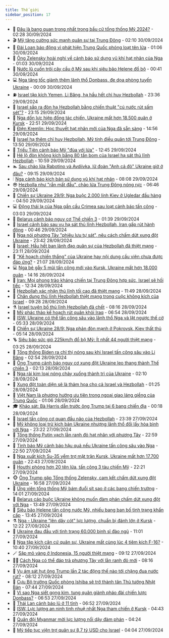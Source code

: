```yaml
---
title: Thế giới
sidebar_position: 17
---
```


<!-- dantri-the-gioi:START -->
- 🌋 [Đâu là bang quan trọng nhất trong bầu cử tổng thống Mỹ 2024?](https://dantri.com.vn/the-gioi/dau-la-bang-quan-trong-nhat-trong-bau-cu-tong-thong-my-2024-20240930091527142.htm) - 02:28 30/09/2024
- 🎬 [Mỹ tăng cường sức mạnh quân sự tại Trung Đông](https://dantri.com.vn/the-gioi/my-tang-cuong-suc-manh-quan-su-tai-trung-dong-20240930090458894.htm) - 02:10 30/09/2024
- 🧰 [Đài Loan báo động vì phát hiện Trung Quốc phóng loạt tên lửa](https://dantri.com.vn/the-gioi/dai-loan-bao-dong-vi-phat-hien-trung-quoc-phong-loat-ten-lua-20240930080007526.htm) - 01:06 30/09/2024
- 🌋 [Ông Zelensky hoài nghi về cảnh báo sử dụng vũ khí hạt nhân của Nga](https://dantri.com.vn/the-gioi/ong-zelensky-hoai-nghi-ve-canh-bao-su-dung-vu-khi-hat-nhan-cua-nga-20240930075446732.htm) - 01:03 30/09/2024
- 🗽 [Nước lũ cuốn trôi cây cầu ở Mỹ sau khi siêu bão Helene đổ bộ](https://dantri.com.vn/the-gioi/nuoc-lu-cuon-troi-cay-cau-o-my-sau-khi-sieu-bao-helene-do-bo-20240930072448767.htm) - 00:41 30/09/2024
- 💻 [Nga tăng tốc giành thêm lãnh thổ Donbass, đe dọa phòng tuyến Ukraine](https://dantri.com.vn/the-gioi/nga-tang-toc-gianh-them-lanh-tho-donbass-de-doa-phong-tuyen-ukraine-20240930070352980.htm) - 00:09 30/09/2024
- ⛽️ [Israel tập kích Yemen, Li Băng, hạ hầu hết chỉ huy Hezbollah](https://dantri.com.vn/the-gioi/israel-tap-kich-yemen-li-bang-ha-hau-het-chi-huy-hezbollah-20240930063315256.htm) - 23:36 29/09/2024
- 🤩 [Israel sắp ra đòn hạ Hezbollah bằng chiến thuật &quot;cú nước rút sấm sét&quot;?](https://dantri.com.vn/the-gioi/israel-sap-ra-don-ha-hezbollah-bang-chien-thuat-cu-nuoc-rut-sam-set-20240926115437857.htm) - 23:15 29/09/2024
- 🧐 [Nga dồn lực hiệp đồng tác chiến, Ukraine mất hơn 18.500 quân ở Kursk](https://dantri.com.vn/the-gioi/nga-don-luc-hiep-dong-tac-chien-ukraine-mat-hon-18500-quan-o-kursk-20240929233256987.htm) - 22:51 29/09/2024
- 🎊 [Điện Kremlin: Học thuyết hạt nhân mới của Nga đã sẵn sàng](https://dantri.com.vn/the-gioi/dien-kremlin-hoc-thuyet-hat-nhan-moi-cua-nga-da-san-sang-20240929210414165.htm) - 14:56 29/09/2024
- 📝 [Israel hạ thêm chỉ huy Hezbollah, Mỹ tính điều quân tới Trung Đông](https://dantri.com.vn/the-gioi/israel-ha-them-chi-huy-hezbollah-my-tinh-dieu-quan-toi-trung-dong-20240929181424674.htm) - 13:50 29/09/2024
- 🤡 [Triều Tiên cảnh báo Mỹ &quot;đùa với lửa&quot;](https://dantri.com.vn/the-gioi/trieu-tien-canh-bao-my-dua-voi-lua-20240929190316858.htm) - 12:45 29/09/2024
- 🥷 [Hé lộ đòn không kích bằng 80 tấn bom của Israel hạ sát thủ lĩnh Hezbollah](https://dantri.com.vn/the-gioi/he-lo-don-khong-kich-bang-80-tan-bom-cua-israel-ha-sat-thu-linh-hezbollah-20240929163252688.htm) - 10:59 29/09/2024
- 🏊 [Sau chảo lửa Rabotino và Avdiivka, lữ đoàn &quot;Anh cả đỏ&quot; Ukraine giờ ở đâu?](https://dantri.com.vn/the-gioi/sau-chao-lua-rabotino-va-avdiivka-lu-doan-anh-ca-do-ukraine-gio-o-dau-20240929115355668.htm) - 09:15 29/09/2024
- 🕯 [Nga cảnh báo kịch bản sử dụng vũ khí hạt nhân](https://dantri.com.vn/the-gioi/nga-canh-bao-kich-ban-su-dung-vu-khi-hat-nhan-20240929103703083.htm) - 08:08 29/09/2024
- 😎 [Hezbolla như &quot;rắn mất đầu&quot;, chảo lửa Trung Đông nóng rực](https://dantri.com.vn/the-gioi/hezbolla-nhu-ran-mat-dau-chao-lua-trung-dong-nong-ruc-20240929095335182.htm) - 06:46 29/09/2024
- 🌈 [Chiến sự Ukraine 29/9: Nga buộc 2.000 lính Kiev ở Ugledar đầu hàng](https://dantri.com.vn/the-gioi/chien-su-ukraine-299-nga-buoc-2000-linh-kiev-o-ugledar-dau-hang-20240929104903989.htm) - 04:50 29/09/2024
- 💻 [Động thái lạ của Nga gần cầu Crimea sau loạt cảnh báo tấn công](https://dantri.com.vn/the-gioi/dong-thai-la-cua-nga-gan-cau-crimea-sau-loat-canh-bao-tan-cong-20240927220529032.htm) - 03:03 29/09/2024
- 🤖 [Belarus cảnh báo nguy cơ Thế chiến 3](https://dantri.com.vn/the-gioi/belarus-canh-bao-nguy-co-the-chien-3-20240928015039495.htm) - 01:39 29/09/2024
- 🦏 [Israel cảnh báo sau vụ hạ sát thủ lĩnh Hezbollah, Iran gấp rút hành động](https://dantri.com.vn/the-gioi/israel-canh-bao-sau-vu-ha-sat-thu-linh-hezbollah-iran-gap-rut-hanh-dong-20240929073450874.htm) - 00:46 29/09/2024
- 🌁 [Nga nói phương Tây &quot;phiêu lưu tự sát&quot;, nêu cách chấm dứt xung đột Ukraine](https://dantri.com.vn/the-gioi/nga-noi-phuong-tay-phieu-luu-tu-sat-neu-cach-cham-dut-xung-dot-ukraine-20240929063550408.htm) - 23:42 28/09/2024
- 🐘 [Israel: Hầu hết ban lãnh đạo quân sự của Hezbollah đã thiệt mạng](https://dantri.com.vn/the-gioi/israel-hau-het-ban-lanh-dao-quan-su-cua-hezbollah-da-thiet-mang-20240929020443060.htm) - 23:11 28/09/2024
- 🥷 [&quot;Kế hoạch chiến thắng&quot; của Ukraine hay nội dung cầu viện chưa được đáp ứng?](https://dantri.com.vn/the-gioi/ke-hoach-chien-thang-cua-ukraine-hay-noi-dung-cau-vien-chua-duoc-dap-ung-20240928205727022.htm) - 21:07 28/09/2024
- 💻 [Nga bẻ gẫy 5 mũi tấn công mới vào Kursk, Ukraine mất hơn 18.000 quân](https://dantri.com.vn/the-gioi/nga-be-gay-5-mui-tan-cong-moi-vao-kursk-ukraine-mat-hon-18000-quan-20240928205315442.htm) - 14:16 28/09/2024
- 🎡 [Iran: Mọi phong trào kháng chiến tại Trung Đông hợp sức, Israel sẽ hối tiếc](https://dantri.com.vn/the-gioi/iran-moi-phong-trao-khang-chien-tai-trung-dong-hop-suc-israel-se-hoi-tiec-20240928190629840.htm) - 12:34 28/09/2024
- 🧰 [Hezbollah xác nhận thủ lĩnh tối cao đã thiệt mạng](https://dantri.com.vn/the-gioi/hezbollah-xac-nhan-thu-linh-toi-cao-da-thiet-mang-20240928184649937.htm) - 11:49 28/09/2024
- 🥸 [Chân dung thủ lĩnh Hezbollah thiệt mạng trong cuộc không kích của Israel](https://dantri.com.vn/the-gioi/chan-dung-thu-linh-hezbollah-thiet-mang-trong-cuoc-khong-kich-cua-israel-20240928162431932.htm) - 09:28 28/09/2024
- ⚗️ [Israel tuyên bố thủ lĩnh Hezbollah đã chết](https://dantri.com.vn/the-gioi/israel-tuyen-bo-thu-linh-hezbollah-da-chet-20240928151617977.htm) - 08:16 28/09/2024
- 🌮 [Mỹ phác thảo kế hoạch rút quân khỏi Iraq](https://dantri.com.vn/the-gioi/my-phac-thao-ke-hoach-rut-quan-khoi-iraq-20240928135010660.htm) - 06:54 28/09/2024
- 🎃 [ISW: Ukraine có thể tấn công sâu vào lãnh thổ Nga và lật ngược thế cờ](https://dantri.com.vn/the-gioi/isw-ukraine-co-the-tan-cong-sau-vao-lanh-tho-nga-va-lat-nguoc-the-co-20240928121040716.htm) - 05:33 28/09/2024
- 💫 [Chiến sự Ukraine 28/9: Nga phản đòn mạnh ở Pokrovsk, Kiev thất thủ](https://dantri.com.vn/the-gioi/chien-su-ukraine-289-nga-phan-don-manh-o-pokrovsk-kiev-that-thu-20240928113422345.htm) - 05:14 28/09/2024
- 🪜 [Siêu bão sức gió 225km/h đổ bộ Mỹ: Ít nhất 44 người thiệt mạng](https://dantri.com.vn/the-gioi/sieu-bao-suc-gio-225kmh-do-bo-my-it-nhat-44-nguoi-thiet-mang-20240928095820460.htm) - 03:25 28/09/2024
- 🌋 [Tổng thống Biden ra chỉ thị nóng sau khi Israel tấn công sâu vào Li Băng](https://dantri.com.vn/the-gioi/tong-thong-biden-ra-chi-thi-nong-sau-khi-israel-tan-cong-sau-vao-li-bang-20240928091728990.htm) - 02:54 28/09/2024
- 🦏 [Ông Trump cảnh báo nguy cơ xung đột Ukraine leo thang thành Thế chiến 3](https://dantri.com.vn/the-gioi/ong-trump-canh-bao-nguy-co-xung-dot-ukraine-leo-thang-thanh-the-chien-3-20240928082238178.htm) - 02:13 28/09/2024
- 👀 [Nga rải kim loại nóng chảy xuống thành trì của Ukraine](https://dantri.com.vn/the-gioi/nga-rai-kim-loai-nong-chay-xuong-thanh-tri-cua-ukraine-20240928085614638.htm) - 02:10 28/09/2024
- 🧰 [Xung đột toàn diện sẽ là thảm họa cho cả Israel và Hezbollah](https://dantri.com.vn/the-gioi/xung-dot-toan-dien-se-la-tham-hoa-cho-ca-israel-va-hezbollah-20240927164324608.htm) - 01:25 28/09/2024
- 🚀 [Việt Nam là phương hướng ưu tiên trong ngoại giao láng giềng của Trung Quốc](https://dantri.com.vn/the-gioi/viet-nam-la-phuong-huong-uu-tien-trong-ngoai-giao-lang-gieng-cua-trung-quoc-20240928074319591.htm) - 01:06 28/09/2024
- 🎓 [Khảo sát: Bà Harris dẫn trước ông Trump tại 6 bang chiến địa](https://dantri.com.vn/the-gioi/khao-sat-ba-harris-dan-truoc-ong-trump-tai-6-bang-chien-dia-20240928071356356.htm) - 00:18 28/09/2024
- 🥸 [Israel tấn công cơ quan đầu não của Hezbollah](https://dantri.com.vn/the-gioi/israel-tan-cong-co-quan-dau-nao-cua-hezbollah-20240928063653000.htm) - 23:39 27/09/2024
- 🦅 [Mỹ không loại trừ kịch bản Ukraine nhượng lãnh thổ đổi lấy hòa bình với Nga](https://dantri.com.vn/the-gioi/my-khong-loai-tru-kich-ban-ukraine-nhuong-lanh-tho-doi-lay-hoa-binh-voi-nga-20240928054124571.htm) - 23:22 27/09/2024
- 🤭 [Tổng thống Putin vạch lằn ranh đỏ hạt nhân với phương Tây](https://dantri.com.vn/the-gioi/tong-thong-putin-vach-lan-ranh-do-hat-nhan-voi-phuong-tay-20240927205649701.htm) - 22:59 27/09/2024
- 🤖 [Tình báo Mỹ cảnh báo hậu quả nếu Ukraine tấn công sâu vào Nga](https://dantri.com.vn/the-gioi/tinh-bao-my-canh-bao-hau-qua-neu-ukraine-tan-cong-sau-vao-nga-20240928053420673.htm) - 22:50 27/09/2024
- 🐲 [Nga xuất kích Su-35 yểm trợ mặt trận Kursk, Ukraine mất hơn 17.700 quân](https://dantri.com.vn/the-gioi/nga-xuat-kich-su-35-yem-tro-mat-tran-kursk-ukraine-mat-hon-17700-quan-20240927232921084.htm) - 22:43 27/09/2024
- 🫣 [Houthi phóng hơn 20 tên lửa, tấn công 3 tàu chiến Mỹ](https://dantri.com.vn/the-gioi/houthi-phong-hon-20-ten-lua-tan-cong-3-tau-chien-my-20240928010730434.htm) - 22:21 27/09/2024
- 🐵 [Ông Trump gặp Tổng thống Zelensky, cam kết chấm dứt xung đột Ukraine](https://dantri.com.vn/the-gioi/ong-trump-gap-tong-thong-zelensky-cam-ket-cham-dut-xung-dot-ukraine-20240927235356257.htm) - 16:58 27/09/2024
- 🫶 [Ứng viên tổng thống Mỹ bám đuổi sít sao ở các bang chiến trường](https://dantri.com.vn/the-gioi/ung-vien-tong-thong-my-bam-duoi-sit-sao-o-cac-bang-chien-truong-20240927192859882.htm) - 14:01 27/09/2024
- 💃 [Belarus cáo buộc Ukraine không muốn đàm phán chấm dứt xung đột với Nga](https://dantri.com.vn/the-gioi/belarus-cao-buoc-ukraine-khong-muon-dam-phan-cham-dut-xung-dot-voi-nga-20240927190136464.htm) - 13:49 27/09/2024
- 💫 [Siêu bão Helene tấn công nước Mỹ, nhiều bang ban bố tình trạng khẩn cấp](https://dantri.com.vn/the-gioi/sieu-bao-helene-tan-cong-nuoc-my-nhieu-bang-ban-bo-tinh-trang-khan-cap-20240927192258933.htm) - 13:45 27/09/2024
- ⚗️ [Nga - Ukraine &quot;lên dây cót&quot; lực lượng, chuẩn bị đánh lớn ở Kursk](https://dantri.com.vn/the-gioi/nga-ukraine-len-day-cot-luc-luong-chuan-bi-danh-lon-o-kursk-20240927190238787.htm) - 12:22 27/09/2024
- 🥷 [Ukraine đau đầu với tình trạng 60.000 binh sĩ đào ngũ](https://dantri.com.vn/the-gioi/ukraine-dau-dau-voi-tinh-trang-60000-binh-si-dao-ngu-20240927163344855.htm) - 11:01 27/09/2024
- 🥸 [Nga tập kích căn cứ quân sự, Ukraine mất cùng lúc 4 tiêm kích F-16?](https://dantri.com.vn/the-gioi/nga-tap-kich-can-cu-quan-su-ukraine-mat-cung-luc-4-tiem-kich-f-16-20240927171901763.htm) - 10:40 27/09/2024
- 🪄 [Sập mỏ vàng ở Indonesia, 15 người thiệt mạng](https://dantri.com.vn/the-gioi/sap-mo-vang-o-indonesia-15-nguoi-thiet-mang-20240927160530028.htm) - 09:12 27/09/2024
- 🧑‍💻 [Cách Nga có thể đáp trả phương Tây với lằn ranh đỏ mới](https://dantri.com.vn/the-gioi/cach-nga-co-the-dap-tra-phuong-tay-voi-lan-ranh-do-moi-20240927145625819.htm) - 08:16 27/09/2024
- 🤭 [Vụ ám sát hụt ông Trump lần 2 tác động thế nào tới chặng đua nước rút?](https://dantri.com.vn/the-gioi/vu-am-sat-hut-ong-trump-lan-2-tac-dong-the-nao-toi-chang-dua-nuoc-rut-20240926163721031.htm) - 08:12 27/09/2024
- 🗽 [Cựu Bộ trưởng Quốc phòng Ishiba sẽ trở thành tân Thủ tướng Nhật Bản](https://dantri.com.vn/the-gioi/cuu-bo-truong-quoc-phong-ishiba-se-tro-thanh-tan-thu-tuong-nhat-ban-20240927140735296.htm) - 07:44 27/09/2024
- 🤖 [Vì sao Nga siết gọng kìm, tung quân giành pháo đài chiến lược Donbass?](https://dantri.com.vn/the-gioi/vi-sao-nga-siet-gong-kim-tung-quan-gianh-phao-dai-chien-luoc-donbass-20240927120923098.htm) - 06:53 27/09/2024
- 🌈 [Thái Lan cảnh báo lũ ở 11 tỉnh](https://dantri.com.vn/the-gioi/thai-lan-canh-bao-lu-o-11-tinh-20240927131814522.htm) - 06:52 27/09/2024
- 🤩 [ISW: Lực lượng an ninh tinh nhuệ nhất Nga tham chiến ở Kursk](https://dantri.com.vn/the-gioi/isw-luc-luong-an-ninh-tinh-nhue-nhat-nga-tham-chien-o-kursk-20240927112044206.htm) - 04:43 27/09/2024
- 🤗 [Quân đội Myanmar mời lực lượng nổi dậy đàm phán](https://dantri.com.vn/the-gioi/quan-doi-myanmar-moi-luc-luong-noi-day-dam-phan-20240927111921582.htm) - 04:24 27/09/2024
- 🙉 [Mỹ tiếp tục viện trợ quân sự 8,7 tỷ USD cho Israel](https://dantri.com.vn/the-gioi/my-tiep-tuc-vien-tro-quan-su-87-ty-usd-cho-israel-20240927110057927.htm) - 04:04 27/09/2024<!-- dantri-the-gioi:END -->
